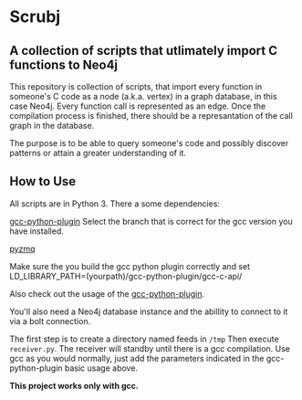 # Scrubj
## A collection of scripts that utlimately import C functions to Neo4j

This repository is collection of scripts, that import every function in someone's
C code as a node (a.k.a. vertex) in a graph database, in this case Neo4j.
Every function call is represented as an edge. Once the compilation process is
finished, there should be a represantation of the call graph in the database.

The purpose is to be able to query someone's code and possibly discover patterns
or attain a greater understanding of it.

## How to Use

All scripts are in Python 3. There a some dependencies:

[gcc-python-plugin](https://gcc-python-plugin.readthedocs.io/en/latest/basics.html#building-the-plugin-from-source)
Select the branch that is correct for the gcc version you have installed.

[pyzmq](http://zeromq.org/bindings:python)

Make sure the you build the gcc python plugin correctly and set
LD_LIBRARY_PATH=(yourpath)/gcc-python-plugin/gcc-c-api/

Also check out the usage of the [gcc-python-plugin](https://gcc-python-plugin.readthedocs.io/en/latest/basics.html#basic-usage-of-the-plugin).

You'll also need a Neo4j database instance and the abillity to connect to it via
a bolt connection.

The first step is to create a directory named feeds in `/tmp`
Then execute `receiver.py`. The receiver will standby until there is a gcc
compilation.
Use gcc as you would normally, just add the parameters indicated in the
gcc-python-plugin basic usage above.

**This project works only with gcc.**
